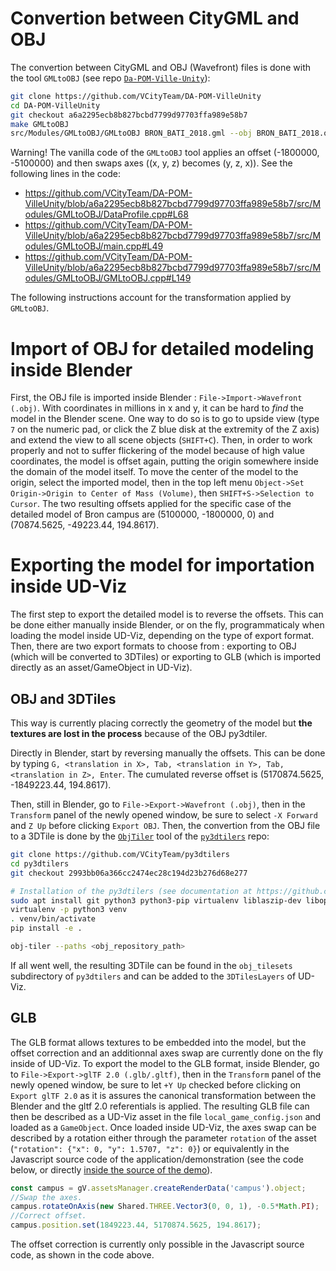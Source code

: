 # Convertion between CityGML and OBJ
The convertion between CityGML and OBJ (Wavefront) files is done with the tool `GMLtoOBJ` (see repo [`Da-POM-Ville-Unity`](https://github.com/VCityTeam/DA-POM-VilleUnity)):
```bash
git clone https://github.com/VCityTeam/DA-POM-VilleUnity
cd DA-POM-VilleUnity
git checkout a6a2295ecb8b827bcbd7799d97703ffa989e58b7
make GMLtoOBJ
src/Modules/GMLtoOBJ/GMLtoOBJ BRON_BATI_2018.gml --obj BRON_BATI_2018.obj
```
Warning! The vanilla code of the `GMLtoOBJ` tool applies an offset (-1800000, -5100000) and then swaps axes ((x, y, z) becomes (y, z, x)). See the following lines in the code:
- https://github.com/VCityTeam/DA-POM-VilleUnity/blob/a6a2295ecb8b827bcbd7799d97703ffa989e58b7/src/Modules/GMLtoOBJ/DataProfile.cpp#L68
- https://github.com/VCityTeam/DA-POM-VilleUnity/blob/a6a2295ecb8b827bcbd7799d97703ffa989e58b7/src/Modules/GMLtoOBJ/main.cpp#L49
- https://github.com/VCityTeam/DA-POM-VilleUnity/blob/a6a2295ecb8b827bcbd7799d97703ffa989e58b7/src/Modules/GMLtoOBJ/GMLtoOBJ.cpp#L149

The following instructions account for the transformation applied by `GMLtoOBJ`.

# Import of OBJ for detailed modeling inside Blender
First, the OBJ file is imported inside Blender : `File->Import->Wavefront (.obj)`.
With coordinates in millions in x and y, it can be hard to *find* the model in the Blender scene.
One way to do so is to go to upside view (type `7` on the numeric pad, or click the Z blue disk at the extremity of the Z axis) and extend the view to all scene objects (`SHIFT+C`).
Then, in order to work properly and not to suffer flickering of the model because of high value coordinates, the model is offset again, putting the origin somewhere inside the domain of the model itself.
To move the center of the model to the origin, select the imported model, then in the top left menu `Object->Set Origin->Origin to Center of Mass (Volume)`, then `SHIFT+S->Selection to Cursor`.
The two resulting offsets applied for the specific case of the detailed model of Bron campus are (5100000, -1800000, 0) and (70874.5625, -49223.44, 194.8617).

# Exporting the model for importation inside UD-Viz
The first step to export the detailed model is to reverse the offsets.
This can be done either manually inside Blender, or on the fly, programmaticaly when loading the model inside UD-Viz, depending on the type of export format.
Then, there are two export formats to choose from : exporting to OBJ (which will be converted to 3DTiles) or exporting to GLB (which is imported directly as an asset/GameObject in UD-Viz).

## OBJ and 3DTiles
This way is currently placing correctly the geometry of the model but **the textures are lost in the process** because of the OBJ py3dtiler.

Directly in Blender, start by reversing manually the offsets.
This can be done by typing `G, <translation in X>, Tab, <translation in Y>, Tab, <translation in Z>, Enter`.
The cumulated reverse offset is (5170874.5625, -1849223.44, 194.8617).

Then, still in Blender, go to `File->Export->Wavefront (.obj)`, then in the `Transform` panel of the newly opened window, be sure to select `-X Forward` and `Z Up` before clicking `Export OBJ`.
Then, the convertion from the OBJ file to a 3DTile is done by the [`ObjTiler`](https://github.com/VCityTeam/py3dtilers/blob/master/py3dtilers/ObjTiler) tool of the [`py3dtilers`](https://github.com/VCityTeam/py3dtilers) repo:
```bash
git clone https://github.com/VCityTeam/py3dtilers
cd py3dtilers
git checkout 2993bb06a366cc2474ec28c194d23b276d68e277

# Installation of the py3dtilers (see documentation at https://github.com/VCityTeam/py3dtilers for more insights).
sudo apt install git python3 python3-pip virtualenv liblaszip-dev libopenblas-base libpq-dev
virtualenv -p python3 venv
. venv/bin/activate
pip install -e .

obj-tiler --paths <obj_repository_path>
```
If all went well, the resulting 3DTile can be found in the `obj_tilesets` subdirectory of `py3dtilers` and can be added to the `3DTilesLayers` of UD-Viz.

## GLB
The GLB format allows textures to be embedded into the model, but the offset correction and an additionnal axes swap are currently done on the fly inside of UD-Viz.
To export the model to the GLB format, inside Blender, go to `File->Export->glTF 2.0 (.glb/.gltf)`, then in the `Transform` panel of the newly opened window, be sure to let `+Y Up` checked before clicking on `Export glTF 2.0` as it is assures the canonical transformation between the Blender and the gltf 2.0 referentials is applied.
The resulting GLB file can then be described as a UD-Viz asset in the file `local_game_config.json` and loaded as a `GameObject`.
Once loaded inside UD-Viz, the axes swap can be described by a rotation either through the parameter `rotation` of the asset (`"rotation": {"x": 0, "y": 1.5707, "z": 0}`) or equivalently in the Javascript source code of the application/demonstration (see the code below, or directly [inside the source of the demo](https://github.com/VCityTeam/UD-Demo-DatAgora-Deambulation-Bron/blob/72e6c0f4b1942b8ac7b38d5eda55888218fdaee1/assets/localScripts/avatar.js#L320)).
```js
const campus = gV.assetsManager.createRenderData('campus').object;
//Swap the axes.
campus.rotateOnAxis(new Shared.THREE.Vector3(0, 0, 1), -0.5*Math.PI);
//Correct offset.
campus.position.set(1849223.44, 5170874.5625, 194.8617);
```
The offset correction is currently only possible in the Javascript source code, as shown in the code above.
